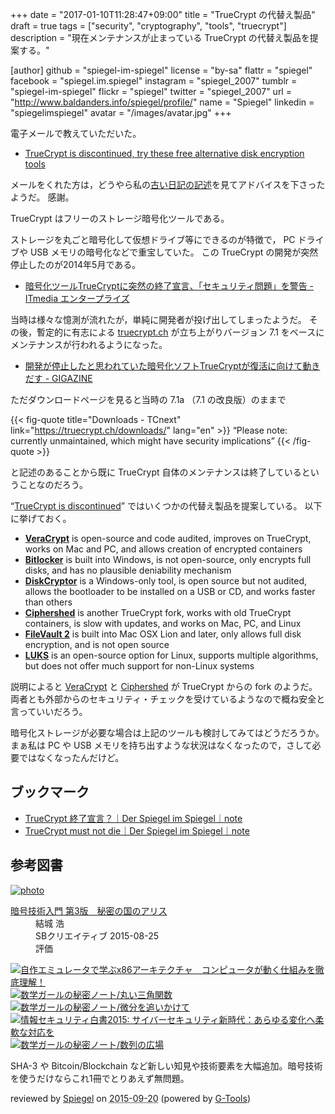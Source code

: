 +++
date = "2017-01-10T11:28:47+09:00"
title = "TrueCrypt の代替え製品"
draft = true
tags = ["security", "cryptography", "tools", "truecrypt"]
description = "現在メンテナンスが止まっている TrueCrypt の代替え製品を提案する。"

[author]
  github = "spiegel-im-spiegel"
  license = "by-sa"
  flattr = "spiegel"
  facebook = "spiegel.im.spiegel"
  instagram = "spiegel_2007"
  tumblr = "spiegel-im-spiegel"
  flickr = "spiegel"
  twitter = "spiegel_2007"
  url = "http://www.baldanders.info/spiegel/profile/"
  name = "Spiegel"
  linkedin = "spiegelimspiegel"
  avatar = "/images/avatar.jpg"
+++

電子メールで教えていただいた。

- [TrueCrypt is discontinued, try these free alternative disk encryption tools](https://www.comparitech.com/blog/information-security/truecrypt-is-discoutinued-try-these-free-alternatives/)

メールをくれた方は，どうやら私の[古い日記の記述](http://www.baldanders.info/spiegel/log/200506.html#d07_t2)を見てアドバイスを下さったようだ。
感謝。

TrueCrypt はフリーのストレージ暗号化ツールである。

ストレージを丸ごと暗号化して仮想ドライブ等にできるのが特徴で， PC ドライブや USB メモリの暗号化などで重宝していた。
この TrueCrypt の開発が突然停止したのが2014年5月である。

- [暗号化ツールTrueCryptに突然の終了宣言、「セキュリティ問題」を警告 - ITmedia エンタープライズ](http://www.itmedia.co.jp/enterprise/articles/1405/30/news041.html)

当時は様々な憶測が流れたが，単純に開発者が投げ出してしまったようだ。
その後，暫定的に有志による [truecrypt.ch](https://truecrypt.ch/ "TCnext - Site dedicated to the development of the next truecrypt") が立ち上がりバージョン 7.1 をベースにメンテナンスが行われるようになった。

- [開発が停止したと思われていた暗号化ソフトTrueCryptが復活に向けて動きだす - GIGAZINE](http://gigazine.net/news/20140603-truecrypt-not-die/)

ただダウンロードページを見ると当時の 7.1a （7.1 の改良版）のままで

{{< fig-quote title="Downloads - TCnext" link="https://truecrypt.ch/downloads/" lang="en" >}}
<q>Please note: currently unmaintained, which might have security implications</q>
{{< /fig-quote >}}

と記述のあることから既に TrueCrypt 自体のメンテナンスは終了しているということなのだろう。

“[TrueCrypt is discontinued]” ではいくつかの代替え製品を提案している。
以下に挙げておく。

- [**VeraCrypt**](https://veracrypt.codeplex.com/) is open-source and code audited, improves on TrueCrypt, works on Mac and PC, and allows creation of encrypted containers
- [**Bitlocker**](https://technet.microsoft.com/en-us/library/cc732774.aspx) is built into Windows, is not open-source, only encrypts full disks, and has no plausible deniability mechanism
- [**DiskCryptor**](https://diskcryptor.net/wiki/Main_Page) is a Windows-only tool, is open source but not audited, allows the bootloader to be installed on a USB or CD, and works faster than others
- [**Ciphershed**](https://www.ciphershed.org/) is another TrueCrypt fork, works with old TrueCrypt containers, is slow with updates, and works on Mac, PC, and Linux
- [**FileVault 2**](https://support.apple.com/en-us/HT204837) is built into Mac OSX Lion and later, only allows full disk encryption, and is not open source
- [**LUKS**](https://guardianproject.info/code/luks/) is an open-source option for Linux, supports multiple algorithms, but does not offer much support for non-Linux systems

説明によると [VeraCrypt] と [Ciphershed] が TrueCrypt からの fork のようだ。
両者とも外部からのセキュリティ・チェックを受けているようなので概ね安全と言っていいだろう。

暗号化ストレージが必要な場合は上記のツールも検討してみてはどうだろうか。
まぁ私は PC や USB メモリを持ち出すような状況はなくなったので，さして必要ではなくなったんだけど。

## ブックマーク

- [TrueCrypt 終了宣言？｜Der Spiegel im Spiegel｜note](https://note.mu/spiegel/n/na028940a6872)
- [TrueCrypt must not die｜Der Spiegel im Spiegel｜note](https://note.mu/spiegel/n/n655406068534)

[TrueCrypt is discontinued]: https://www.comparitech.com/blog/information-security/truecrypt-is-discoutinued-try-these-free-alternatives/ "TrueCrypt is discontinued, try these free alternative disk encryption tools"
[VeraCrypt]: https://veracrypt.codeplex.com/
[Ciphershed]: https://www.ciphershed.org/ "CipherShed | Secure Encryption Software"

## 参考図書

<div class="hreview" ><a class="item url" href="http://www.amazon.co.jp/exec/obidos/ASIN/B015643CPE/baldandersinf-22/"><img src="http://ecx.images-amazon.com/images/I/51t6yHHVwEL._SL160_.jpg" alt="photo" class="photo"  /></a><dl ><dt class="fn"><a class="item url" href="http://www.amazon.co.jp/exec/obidos/ASIN/B015643CPE/baldandersinf-22/">暗号技術入門 第3版　秘密の国のアリス</a></dt><dd>結城 浩 </dd><dd>SBクリエイティブ 2015-08-25</dd><dd>評価<abbr class="rating" title="5"><img src="http://g-images.amazon.com/images/G/01/detail/stars-5-0.gif" alt="" /></abbr> </dd></dl><p class="similar"><a href="http://www.amazon.co.jp/exec/obidos/ASIN/B0148FQNVC/baldandersinf-22/" target="_top"><img src="http://images.amazon.com/images/P/B0148FQNVC.09._SCTHUMBZZZ_.jpg"  alt="自作エミュレータで学ぶx86アーキテクチャ　コンピュータが動く仕組みを徹底理解！"  /></a> <a href="http://www.amazon.co.jp/exec/obidos/ASIN/B00W6NCLJM/baldandersinf-22/" target="_top"><img src="http://images.amazon.com/images/P/B00W6NCLJM.09._SCTHUMBZZZ_.jpg"  alt="数学ガールの秘密ノート/丸い三角関数"  /></a> <a href="http://www.amazon.co.jp/exec/obidos/ASIN/B00Y9EYOIW/baldandersinf-22/" target="_top"><img src="http://images.amazon.com/images/P/B00Y9EYOIW.09._SCTHUMBZZZ_.jpg"  alt="数学ガールの秘密ノート/微分を追いかけて"  /></a> <a href="http://www.amazon.co.jp/exec/obidos/ASIN/B012BYBTZC/baldandersinf-22/" target="_top"><img src="http://images.amazon.com/images/P/B012BYBTZC.09._SCTHUMBZZZ_.jpg"  alt="情報セキュリティ白書2015: サイバーセキュリティ新時代：あらゆる変化へ柔軟な対応を"  /></a> <a href="http://www.amazon.co.jp/exec/obidos/ASIN/B00W6NCLL0/baldandersinf-22/" target="_top"><img src="http://images.amazon.com/images/P/B00W6NCLL0.09._SCTHUMBZZZ_.jpg"  alt="数学ガールの秘密ノート/数列の広場"  /></a> </p>
<p class="description">SHA-3 や Bitcoin/Blockchain など新しい知見や技術要素を大幅追加。暗号技術を使うだけならこれ1冊でとりあえず無問題。</p>
<p class="gtools" >reviewed by <a href='#maker' class='reviewer'>Spiegel</a> on <abbr class="dtreviewed" title="2015-09-20">2015-09-20</abbr> (powered by <a href="http://www.goodpic.com/mt/aws/index.html" >G-Tools</a>)</p>
</div>
